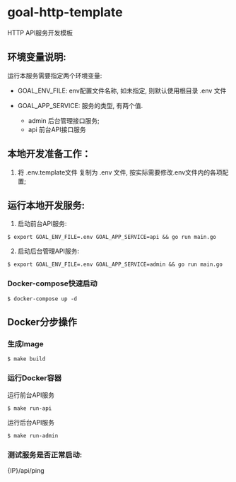 # goal-http-template

HTTP API服务开发模板

## 环境变量说明:

运行本服务需要指定两个环境变量: 


* GOAL_ENV_FILE: env配置文件名称, 如未指定, 则默认使用根目录 .env 文件

* GOAL_APP_SERVICE: 服务的类型, 有两个值.

    * admin 后台管理接口服务; 
    * api 前台API接口服务


## 本地开发准备工作：

1. 将 .env.template文件 复制为 .env 文件, 按实际需要修改.env文件内的各项配置;


## 运行本地开发服务:


1. 启动前台API服务:

```shell script
$ export GOAL_ENV_FILE=.env GOAL_APP_SERVICE=api && go run main.go
```

2. 启动后台管理API服务:

```shell script
$ export GOAL_ENV_FILE=.env GOAL_APP_SERVICE=admin && go run main.go
```

### Docker-compose快速启动

```shell script
$ docker-compose up -d 
```


## Docker分步操作

### 生成Image

```shell script
$ make build
```

### 运行Docker容器

运行前台API服务
```shell script
$ make run-api
```

运行后台API服务

```shell script
$ make run-admin
```

### 测试服务是否正常启动: 

{IP}/api/ping

